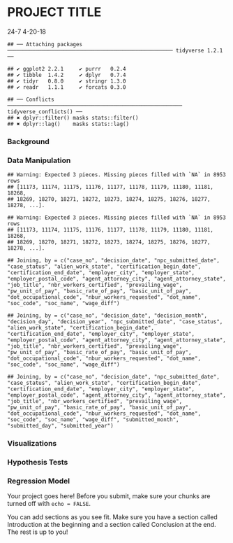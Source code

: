 PROJECT TITLE
================
24-7
4-20-18

    ## ── Attaching packages ───────────────────────────────────────────────────── tidyverse 1.2.1 ──

    ## ✔ ggplot2 2.2.1     ✔ purrr   0.2.4
    ## ✔ tibble  1.4.2     ✔ dplyr   0.7.4
    ## ✔ tidyr   0.8.0     ✔ stringr 1.3.0
    ## ✔ readr   1.1.1     ✔ forcats 0.3.0

    ## ── Conflicts ──────────────────────────────────────────────────────── tidyverse_conflicts() ──
    ## ✖ dplyr::filter() masks stats::filter()
    ## ✖ dplyr::lag()    masks stats::lag()

### Background

### Data Manipulation

    ## Warning: Expected 3 pieces. Missing pieces filled with `NA` in 8953 rows
    ## [11173, 11174, 11175, 11176, 11177, 11178, 11179, 11180, 11181, 18268,
    ## 18269, 18270, 18271, 18272, 18273, 18274, 18275, 18276, 18277, 18278, ...].

    ## Warning: Expected 3 pieces. Missing pieces filled with `NA` in 8953 rows
    ## [11173, 11174, 11175, 11176, 11177, 11178, 11179, 11180, 11181, 18268,
    ## 18269, 18270, 18271, 18272, 18273, 18274, 18275, 18276, 18277, 18278, ...].

    ## Joining, by = c("case_no", "decision_date", "npc_submitted_date", "case_status", "alien_work_state", "certification_begin_date", "certification_end_date", "employer_city", "employer_state", "employer_postal_code", "agent_attorney_city", "agent_attorney_state", "job_title", "nbr_workers_certified", "prevailing_wage", "pw_unit_of_pay", "basic_rate_of_pay", "basic_unit_of_pay", "dot_occupational_code", "nbur_workers_requested", "dot_name", "soc_code", "soc_name", "wage_diff")

    ## Joining, by = c("case_no", "decision_date", "decision_month", "decision_day", "decision_year", "npc_submitted_date", "case_status", "alien_work_state", "certification_begin_date", "certification_end_date", "employer_city", "employer_state", "employer_postal_code", "agent_attorney_city", "agent_attorney_state", "job_title", "nbr_workers_certified", "prevailing_wage", "pw_unit_of_pay", "basic_rate_of_pay", "basic_unit_of_pay", "dot_occupational_code", "nbur_workers_requested", "dot_name", "soc_code", "soc_name", "wage_diff")

    ## Joining, by = c("case_no", "decision_date", "npc_submitted_date", "case_status", "alien_work_state", "certification_begin_date", "certification_end_date", "employer_city", "employer_state", "employer_postal_code", "agent_attorney_city", "agent_attorney_state", "job_title", "nbr_workers_certified", "prevailing_wage", "pw_unit_of_pay", "basic_rate_of_pay", "basic_unit_of_pay", "dot_occupational_code", "nbur_workers_requested", "dot_name", "soc_code", "soc_name", "wage_diff", "submitted_month", "submitted_day", "submitted_year")

### Visualizations

### Hypothesis Tests

### Regression Model

Your project goes here! Before you submit, make sure your chunks are turned off with `echo = FALSE`.

You can add sections as you see fit. Make sure you have a section called Introduction at the beginning and a section called Conclusion at the end. The rest is up to you!
